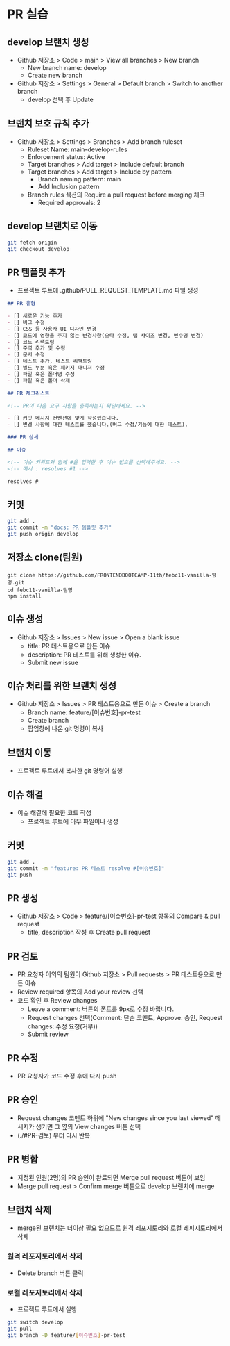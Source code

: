 # PR 실습

## develop 브랜치 생성

- Github 저장소 > Code > main > View all branches > New branch
  - New branch name: develop
  - Create new branch
- Github 저장소 > Settings > General > Default branch > Switch to another branch
  - develop 선택 후 Update

## 브랜치 보호 규칙 추가

- Github 저장소 > Settings > Branches > Add branch ruleset
  - Ruleset Name: main-develop-rules
  - Enforcement status: Active
  - Target branches > Add target > Include default branch
  - Target branches > Add target > Include by pattern
    - Branch naming pattern: main
    - Add Inclusion pattern
  - Branch rules 섹션의 Require a pull request before merging 체크
    - Required approvals: 2

## develop 브랜치로 이동

```sh
git fetch origin
git checkout develop
```

## PR 템플릿 추가

- 프로젝트 루트에 .github/PULL_REQUEST_TEMPLATE.md 파일 생성

```md
## PR 유형

- [] 새로운 기능 추가
- [] 버그 수정
- [] CSS 등 사용자 UI 디자인 변경
- [] 코드에 영향을 주지 않는 변경사항(오타 수정, 탭 사이즈 변경, 변수명 변경)
- [] 코드 리팩토링
- [] 주석 추가 및 수정
- [] 문서 수정
- [] 테스트 추가, 테스트 리팩토링
- [] 빌드 부분 혹은 패키지 매니저 수정
- [] 파일 혹은 폴더명 수정
- [] 파일 혹은 폴더 삭제

## PR 체크리스트

<!-- PR이 다음 요구 사항을 충족하는지 확인하세요. -->

- [] 커밋 메시지 컨벤션에 맞게 작성했습니다.
- [] 변경 사항에 대한 테스트를 했습니다.(버그 수정/기능에 대한 테스트).

### PR 상세

## 이슈

<!-- 이슈 키워드와 함께 #을 입력한 후 이슈 번호를 선택해주세요. -->
<!-- 예시 : resolves #1 -->

resolves #
```

## 커밋

```sh
git add .
git commit -m "docs: PR 템플릿 추가"
git push origin develop
```

## 저장소 clone(팀원)

```
git clone https://github.com/FRONTENDBOOTCAMP-11th/febc11-vanilla-팀명.git
cd febc11-vanilla-팀명
npm install
```

## 이슈 생성

- Github 저장소 > Issues > New issue > Open a blank issue
  - title: PR 테스트용으로 만든 이슈
  - description: PR 테스트를 위해 생성한 이슈.
  - Submit new issue

## 이슈 처리를 위한 브랜치 생성

- Github 저장소 > Issues > PR 테스트용으로 만든 이슈 > Create a branch
  - Branch name: feature/[이슈번호]-pr-test
  - Create branch
  - 팝업창에 나온 git 명령어 복사

## 브랜치 이동

- 프로젝트 루트에서 복사한 git 명령어 실행

## 이슈 해결

- 이슈 해결에 필요한 코드 작성
  - 프로젝트 루트에 아무 파일이나 생성

## 커밋

```sh
git add .
git commit -m "feature: PR 테스트 resolve #[이슈번호]"
git push
```

## PR 생성

- Github 저장소 > Code > feature/[이슈번호]-pr-test 항목의 Compare & pull request
  - title, description 작성 후 Create pull request

## PR 검토

- PR 요청자 이외의 팀원이 Github 저장소 > Pull requests > PR 테스트용으로 만든 이슈
- Review required 항목의 Add your review 선택
- 코드 확인 후 Review changes
  - Leave a comment: 버튼의 폰트를 9px로 수정 바랍니다.
  - Request changes 선택(Comment: 단순 코멘트, Approve: 승인, Request changes: 수정 요청(거부))
  - Submit review
  
## PR 수정
- PR 요청자가 코드 수정 후에 다시 push

## PR 승인
- Request changes 코멘트 하위에 "New changes since you last viewed" 메세지가 생기면 그 옆의 View changes 버튼 선택
- (./#PR-검토) 부터 다시 반복

## PR 병합
- 지정된 인원(2명)의 PR 승인이 완료되면 Merge pull request 버튼이 보임
- Merge pull request > Confirm merge 버튼으로 develop 브랜치에 merge

## 브랜치 삭제
- merge된 브랜치는 더이상 필요 없으므로 원격 레포지토리와 로컬 레피지토리에서 삭제

### 원격 레포지토리에서 삭제
- Delete branch 버튼 클릭

### 로컬 레포지토리에서 삭제
- 프로젝트 루트에서 실행
```sh
git switch develop
git pull
git branch -D feature/[이슈번호]-pr-test
```
